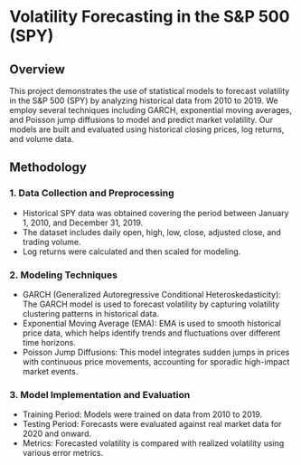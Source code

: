 # Volatility Forecasting in the S&P 500 (SPY)

## Overview

This project demonstrates the use of statistical models to forecast volatility in the S&P 500 (SPY) by analyzing historical data from 2010 to 2019. We employ several techniques including GARCH, exponential moving averages, and Poisson jump diffusions to model and predict market volatility. Our models are built and evaluated using historical closing prices, log returns, and volume data.

## Methodology

### 1. Data Collection and Preprocessing
* Historical SPY data was obtained covering the period between January 1, 2010, and December 31, 2019.
* The dataset includes daily open, high, low, close, adjusted close, and trading volume.
* Log returns were calculated and then scaled for modeling.

### 2. Modeling Techniques
* GARCH (Generalized Autoregressive Conditional Heteroskedasticity): The GARCH model is used to forecast volatility by capturing volatility clustering patterns in historical data.
* Exponential Moving Average (EMA): EMA is used to smooth historical price data, which helps identify trends and fluctuations over different time horizons.
* Poisson Jump Diffusions: This model integrates sudden jumps in prices with continuous price movements, accounting for sporadic high-impact market events.

### 3. Model Implementation and Evaluation
* Training Period: Models were trained on data from 2010 to 2019.
* Testing Period: Forecasts were evaluated against real market data for 2020 and onward.
* Metrics: Forecasted volatility is compared with realized volatility using various error metrics.


